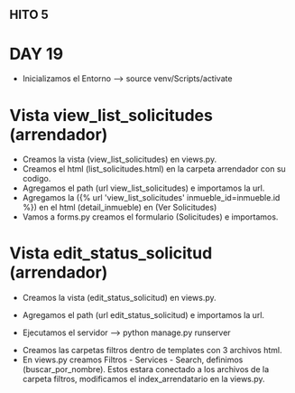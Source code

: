## HITO 5
# DAY 19
- Inicializamos el Entorno
--> source venv/Scripts/activate

# Vista view_list_solicitudes (arrendador)
- Creamos la vista (view_list_solicitudes) en views.py.
- Creamos el html (list_solicitudes.html) en la carpeta arrendador con su codigo.
- Agregamos el path (url view_list_solicitudes) e importamos la url.
- Agregamos la ({% url 'view_list_solicitudes' inmueble_id=inmueble.id %}) en el html (detail_inmueble) en (Ver Solicitudes)
- Vamos a forms.py creamos el formulario (Solicitudes) e importamos.

# Vista edit_status_solicitud (arrendador)
- Creamos la vista (edit_status_solicitud) en views.py.
- Agregamos el path (url edit_status_solicitud) e importamos la url.

- Ejecutamos el servidor
--> python manage.py runserver
<!-- - Entramos como toto ingresamos una solicitud del (apartament chic), ahora ingresamos como bruce y vemos las solicitudes que tiene y podemos aprobarla o rechazarla. -->

- Creamos las carpetas filtros dentro de templates con 3 archivos html.
- En views.py creamos Filtros - Services - Search,
definimos (buscar_por_nombre). Estos estara conectado a los archivos de la carpeta filtros, modificamos el index_arrendatario en la views.py.